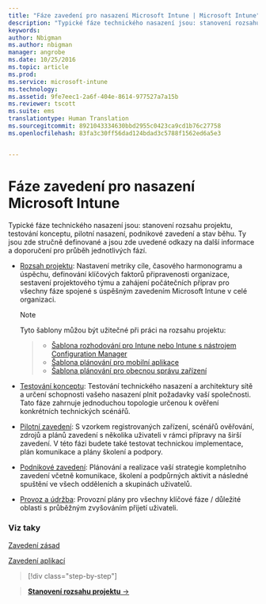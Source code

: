 ```yaml
---
title: "Fáze zavedení pro nasazení Microsoft Intune | Microsoft Intune"
description: "Typické fáze technického nasazení jsou: stanovení rozsahu projektu, testování konceptu, pilotní nasazení, podnikové zavedení a stav běhu."
keywords: 
author: Nbigman
ms.author: nbigman
manager: angrobe
ms.date: 10/25/2016
ms.topic: article
ms.prod: 
ms.service: microsoft-intune
ms.technology: 
ms.assetid: 9fe7eec1-2a6f-404e-8614-977527a7a15b
ms.reviewer: tscott
ms.suite: ems
translationtype: Human Translation
ms.sourcegitcommit: 8921043334630bbd2955c0423ca9cd1b76c27758
ms.openlocfilehash: 83fa3c30ff56dad124bdad3c5788f1562ed6a5e3


---
```



# Fáze zavedení pro nasazení Microsoft Intune
Typické fáze technického nasazení jsou: stanovení rozsahu projektu, testování konceptu, pilotní nasazení, podnikové zavedení a stav běhu. Ty jsou zde stručně definované a jsou zde uvedené odkazy na další informace a doporučení pro průběh jednotlivých fází.

-   [Rozsah projektu](project-scope.md): Nastavení metriky cíle, časového harmonogramu a úspěchu, definování klíčových faktorů připravenosti organizace, sestavení projektového týmu a zahájení počátečních příprav pro všechny fáze spojené s úspěšným zavedením Microsoft Intune v celé organizaci.
     > [!NOTE]           
       Tyto šablony můžou být užitečné při práci na rozsahu projektu:

    >- [Šablona rozhodování pro Intune nebo Intune s nástrojem Configuration Manager](https://gallery.technet.microsoft.com/Intune-or-Intune-with-900e8a78)
    >- [Šablona plánování pro mobilní aplikace](https://gallery.technet.microsoft.com/Mobile-app-planning-18689d59)
    >- [Šablona plánování pro obecnou správu zařízení](https://gallery.technet.microsoft.com/General-device-management-334c3792)


-   [Testování konceptu](proof-of-concept.md): Testování technického nasazení a architektury sítě a určení schopnosti vašeho nasazení plnit požadavky vaší společnosti. Tato fáze zahrnuje jednoduchou topologie určenou k ověření konkrétních technických scénářů.  

-   [Pilotní zavedení](pilot.md): S vzorkem registrovaných zařízení, scénářů ověřování, zdrojů a plánů zavedení s několika uživateli v rámci přípravy na širší zavedení.  V této fázi budete také testovat technickou implementace, plán komunikace a plány školení a podpory.
-   [Podnikové zavedení](enterprise-rollout.md): Plánování a realizace vaší strategie kompletního zavedení včetně komunikace, školení a podpůrných aktivit a následné spuštění ve všech odděleních a skupinách uživatelů.

-   [Provoz a údržba](operations-and-maintenance.md): Provozní plány pro všechny klíčové fáze / důležité oblasti s průběžným zvyšováním přijetí uživateli.

### Viz taky

[Zavedení zásad](policy-rollout.md)

[Zavedení aplikací](application-rollout.md)


<!--
These should be linked to topics in the plan & design section once it is back in the TOC
## Rolling out policies and apps
These topics will help you plan for the rollout of new policies and apps:
-   **[Roll out policies](policy-rollout.md)**

-   **[Roll out apps](application-rollout.md)**
-->


>[!div class="step-by-step"]

>[**Stanovení rozsahu projektu** &rarr;](project-scope.md)  



<!--HONumber=Oct16_HO4-->


